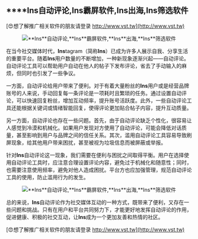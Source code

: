 ## ****Ins**自动评论,**Ins**霸屏软件,**Ins**出海,**Ins**筛选软件**

[😍想了解推广相关软件的朋友请登录 http://www.vst.tw](http://www.vst.tw)

 <center><img src="https://vst.tw/MP4/tuiguang/png/3.png" alt="**Ins**自动评论,**Ins**霸屏软件,**Ins**出海,**Ins**筛选软件"></center>

在当今社交媒体时代，**Ins**tagram（简称**Ins**）已成为许多人展示自我、分享生活的重要平台。随着**Ins**用户数量的不断增加，一种新现象逐渐兴起——自动评论。自动评论工具可以帮助用户自动在他人的帖子下发布评论，省去了手动输入的麻烦，但同时也引发了一些争议。

一方面，自动评论给用户带来了便利。对于有着大量粉丝的**Ins**用户或是经营品牌账号的人来说，手动回复每一条评论是一项耗时且繁琐的任务。通过设置自动评论，可以快速回复粉丝，增加互动频率，提升账号活跃度。此外，一些自动评论工具还能根据关键词或情绪智能回复，使得评论更加贴合帖子内容，提升互动质量。

另一方面，自动评论也存在一些问题。首先，由于自动评论缺乏个性化，很容易让人感觉到冷漠和机械化。如果用户发现对方使用了自动评论，可能会降低对话质量，甚至影响到用户与品牌之间的信任关系。其次，滥用自动评论工具容易导致刷屏现象，给其他用户带来困扰，甚至被视为垃圾信息而被屏蔽或举报。

针对**Ins**自动评论这一现象，我们需要在便利与困扰之间取得平衡。用户在选择使用自动评论工具时，应注意合理设置评论内容，避免过于机械化和随意性；同时，也需要注意使用频率，避免对他人造成困扰。平台方也应加强管理，规范自动评论工具的使用，防止滥用行为的发生。

 <center><img src="https://vst.tw/MP4/tuiguang/png/1.png" alt="**Ins**自动评论,**Ins**霸屏软件,**Ins**出海,**Ins**筛选软件"></center>

总的来说，**Ins**自动评论作为社交媒体互动的一种方式，既带来了便利，又存在一些问题和挑战。只有在用户和平台共同努力下，才能更好地发挥自动评论的作用，促进健康、积极的社交互动，让**Ins**成为一个更加友善和热情的社区。

[😍想了解推广相关软件的朋友请登录 http://www.vst.tw](http://www.vst.tw)



